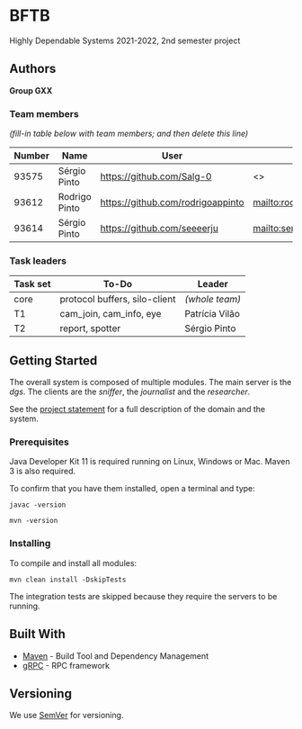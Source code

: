 # BFTB

Highly Dependable Systems 2021-2022, 2nd semester project


## Authors

**Group GXX**


### Team members

*(fill-in table below with team members; and then delete this line)*

| Number | Name          | User                             | Email                               |
|--------|---------------|----------------------------------| ------------------------------------|
| 93575  | Sérgio Pinto  | <https://github.com/Salg-0>     | <>     |
| 93612  | Rodrigo Pinto | <https://github.com/rodrigoappinto>   | <mailto:rodrigo.pinto@tecnico.ulisboa.pt>   |
| 93614  | Sérgio Pinto  | <https://github.com/seeeerju>     | <mailto:sergio.g.pinto@tecnico.ulisboa.pt>     |



### Task leaders


| Task set | To-Do                         | Leader              |
| ---------|-------------------------------| --------------------|
| core     | protocol buffers, silo-client | _(whole team)_      |
| T1       | cam_join, cam_info, eye       | Patrícia Vilão      |
| T2       | report, spotter               | Sérgio Pinto        |




## Getting Started

The overall system is composed of multiple modules.
The main server is the _dgs_.
The clients are the _sniffer_, the _journalist_ and the _researcher_.

See the [project statement](https://github.com/tecnico-distsys/StaySafe/blob/main/part1.md) for a full description of the domain and the system.

### Prerequisites

Java Developer Kit 11 is required running on Linux, Windows or Mac.
Maven 3 is also required.

To confirm that you have them installed, open a terminal and type:

```
javac -version

mvn -version
```

### Installing

To compile and install all modules:

```
mvn clean install -DskipTests
```

The integration tests are skipped because they require the servers to be running.


## Built With

* [Maven](https://maven.apache.org/) - Build Tool and Dependency Management
* [gRPC](https://grpc.io/) - RPC framework


## Versioning

We use [SemVer](http://semver.org/) for versioning. 
